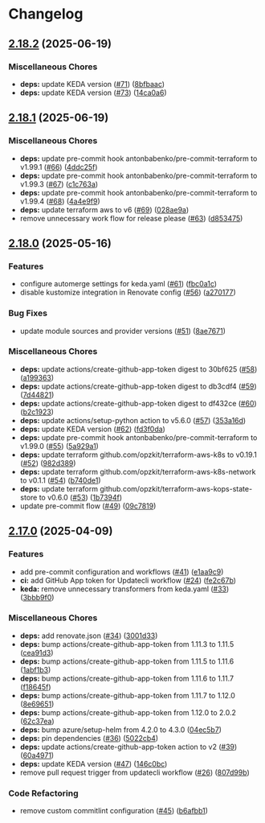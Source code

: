 # Changelog

## [2.18.2](https://github.com/opzkit/terraform-aws-k8s-addons-keda/compare/v2.18.1...v2.18.2) (2025-06-19)


### Miscellaneous Chores

* **deps:** update KEDA version ([#71](https://github.com/opzkit/terraform-aws-k8s-addons-keda/issues/71)) ([8bfbaac](https://github.com/opzkit/terraform-aws-k8s-addons-keda/commit/8bfbaacffc9823c1853ec8ec3cb7eac699b2c668))
* **deps:** update KEDA version ([#73](https://github.com/opzkit/terraform-aws-k8s-addons-keda/issues/73)) ([14ca0a6](https://github.com/opzkit/terraform-aws-k8s-addons-keda/commit/14ca0a69c4361822b71835c8580b7b99ae25d48c))

## [2.18.1](https://github.com/opzkit/terraform-aws-k8s-addons-keda/compare/v2.18.0...v2.18.1) (2025-06-19)


### Miscellaneous Chores

* **deps:** update pre-commit hook antonbabenko/pre-commit-terraform to v1.99.1 ([#66](https://github.com/opzkit/terraform-aws-k8s-addons-keda/issues/66)) ([4ddc25f](https://github.com/opzkit/terraform-aws-k8s-addons-keda/commit/4ddc25f2a98a901f30c558ec94372ba221ecfc95))
* **deps:** update pre-commit hook antonbabenko/pre-commit-terraform to v1.99.3 ([#67](https://github.com/opzkit/terraform-aws-k8s-addons-keda/issues/67)) ([c1c763a](https://github.com/opzkit/terraform-aws-k8s-addons-keda/commit/c1c763a3f850ced5787abdbe99e22512de71602d))
* **deps:** update pre-commit hook antonbabenko/pre-commit-terraform to v1.99.4 ([#68](https://github.com/opzkit/terraform-aws-k8s-addons-keda/issues/68)) ([4a4e9f9](https://github.com/opzkit/terraform-aws-k8s-addons-keda/commit/4a4e9f9912ec771cc68d337bef8b1c50375bc1b9))
* **deps:** update terraform aws to v6 ([#69](https://github.com/opzkit/terraform-aws-k8s-addons-keda/issues/69)) ([028ae9a](https://github.com/opzkit/terraform-aws-k8s-addons-keda/commit/028ae9acc5b54c76fb1442199283ccc44e13b051))
* remove unnecessary work flow for release please ([#63](https://github.com/opzkit/terraform-aws-k8s-addons-keda/issues/63)) ([d853475](https://github.com/opzkit/terraform-aws-k8s-addons-keda/commit/d85347577649ae0b71a2b3aedec81ffdf8d540ac))

## [2.18.0](https://github.com/opzkit/terraform-aws-k8s-addons-keda/compare/v2.17.0...v2.18.0) (2025-05-16)


### Features

* configure automerge settings for keda.yaml ([#61](https://github.com/opzkit/terraform-aws-k8s-addons-keda/issues/61)) ([fbc0a1c](https://github.com/opzkit/terraform-aws-k8s-addons-keda/commit/fbc0a1cfe9f8f93480767ab07691b0370ccb03f8))
* disable kustomize integration in Renovate config ([#56](https://github.com/opzkit/terraform-aws-k8s-addons-keda/issues/56)) ([a270177](https://github.com/opzkit/terraform-aws-k8s-addons-keda/commit/a270177f8cf22afdc5426babea6d32c7e824b4cf))


### Bug Fixes

* update module sources and provider versions ([#51](https://github.com/opzkit/terraform-aws-k8s-addons-keda/issues/51)) ([8ae7671](https://github.com/opzkit/terraform-aws-k8s-addons-keda/commit/8ae767126ca7ae74f9c305f22ca97d53cbbbeba2))


### Miscellaneous Chores

* **deps:** update actions/create-github-app-token digest to 30bf625 ([#58](https://github.com/opzkit/terraform-aws-k8s-addons-keda/issues/58)) ([a199363](https://github.com/opzkit/terraform-aws-k8s-addons-keda/commit/a1993639455a247c4d127e616f230fb8b3a5cf04))
* **deps:** update actions/create-github-app-token digest to db3cdf4 ([#59](https://github.com/opzkit/terraform-aws-k8s-addons-keda/issues/59)) ([7d44821](https://github.com/opzkit/terraform-aws-k8s-addons-keda/commit/7d4482188080a105c1d111a7ecc5a1e9b5c45d60))
* **deps:** update actions/create-github-app-token digest to df432ce ([#60](https://github.com/opzkit/terraform-aws-k8s-addons-keda/issues/60)) ([b2c1923](https://github.com/opzkit/terraform-aws-k8s-addons-keda/commit/b2c1923572d10fa9a59f64807760082e798dba58))
* **deps:** update actions/setup-python action to v5.6.0 ([#57](https://github.com/opzkit/terraform-aws-k8s-addons-keda/issues/57)) ([353a16d](https://github.com/opzkit/terraform-aws-k8s-addons-keda/commit/353a16db2eb7622f9522da7df5f412eba8530838))
* **deps:** update KEDA version ([#62](https://github.com/opzkit/terraform-aws-k8s-addons-keda/issues/62)) ([fd3f0da](https://github.com/opzkit/terraform-aws-k8s-addons-keda/commit/fd3f0daf26e13c56cc34f25e6dd8189a13cfc1d7))
* **deps:** update pre-commit hook antonbabenko/pre-commit-terraform to v1.99.0 ([#55](https://github.com/opzkit/terraform-aws-k8s-addons-keda/issues/55)) ([5a929a1](https://github.com/opzkit/terraform-aws-k8s-addons-keda/commit/5a929a13609d9cb7e934213a8b44b8013c1fac38))
* **deps:** update terraform github.com/opzkit/terraform-aws-k8s to v0.19.1 ([#52](https://github.com/opzkit/terraform-aws-k8s-addons-keda/issues/52)) ([982d389](https://github.com/opzkit/terraform-aws-k8s-addons-keda/commit/982d389def6abdb571966c39df1adb60169580c0))
* **deps:** update terraform github.com/opzkit/terraform-aws-k8s-network to v0.1.1 ([#54](https://github.com/opzkit/terraform-aws-k8s-addons-keda/issues/54)) ([b740de1](https://github.com/opzkit/terraform-aws-k8s-addons-keda/commit/b740de1ca5263fa6618c4cf27514e62817330d5e))
* **deps:** update terraform github.com/opzkit/terraform-aws-kops-state-store to v0.6.0 ([#53](https://github.com/opzkit/terraform-aws-k8s-addons-keda/issues/53)) ([1b7394f](https://github.com/opzkit/terraform-aws-k8s-addons-keda/commit/1b7394f9370d9e009e33c1783785c795a92f4aed))
* update pre-commit flow ([#49](https://github.com/opzkit/terraform-aws-k8s-addons-keda/issues/49)) ([09c7819](https://github.com/opzkit/terraform-aws-k8s-addons-keda/commit/09c7819824a9419d14188af4f4d70aa66d340dce))

## [2.17.0](https://github.com/opzkit/terraform-aws-k8s-addons-keda/compare/v2.16.1...v2.17.0) (2025-04-09)


### Features

* add pre-commit configuration and workflows ([#41](https://github.com/opzkit/terraform-aws-k8s-addons-keda/issues/41)) ([e1aa9c9](https://github.com/opzkit/terraform-aws-k8s-addons-keda/commit/e1aa9c96c84e9a06610adec5ba85266ce5f664b6))
* **ci:** add GitHub App token for Updatecli workflow ([#24](https://github.com/opzkit/terraform-aws-k8s-addons-keda/issues/24)) ([fe2c67b](https://github.com/opzkit/terraform-aws-k8s-addons-keda/commit/fe2c67bc211fb9d2e68b14868f9d452b046e115a))
* **keda:** remove unnecessary transformers from keda.yaml ([#33](https://github.com/opzkit/terraform-aws-k8s-addons-keda/issues/33)) ([3bbb9f0](https://github.com/opzkit/terraform-aws-k8s-addons-keda/commit/3bbb9f0072e25deadc1af5e5c746809636aed68d))


### Miscellaneous Chores

* **deps:** add renovate.json ([#34](https://github.com/opzkit/terraform-aws-k8s-addons-keda/issues/34)) ([3001d33](https://github.com/opzkit/terraform-aws-k8s-addons-keda/commit/3001d33385d294d0935a4c4dbb0f8b9eff493a17))
* **deps:** bump actions/create-github-app-token from 1.11.3 to 1.11.5 ([cea91d3](https://github.com/opzkit/terraform-aws-k8s-addons-keda/commit/cea91d369fd018caa1591141d497b730741cdc53))
* **deps:** bump actions/create-github-app-token from 1.11.5 to 1.11.6 ([1abf1b3](https://github.com/opzkit/terraform-aws-k8s-addons-keda/commit/1abf1b320e34fe9205664370f1ddae8c332caa83))
* **deps:** bump actions/create-github-app-token from 1.11.6 to 1.11.7 ([f18645f](https://github.com/opzkit/terraform-aws-k8s-addons-keda/commit/f18645f88c37d2ace5d0b8cf051715f5733e0c7e))
* **deps:** bump actions/create-github-app-token from 1.11.7 to 1.12.0 ([8e69651](https://github.com/opzkit/terraform-aws-k8s-addons-keda/commit/8e696512ff465881a235f2189bdd820f0e9a8f0d))
* **deps:** bump actions/create-github-app-token from 1.12.0 to 2.0.2 ([62c37ea](https://github.com/opzkit/terraform-aws-k8s-addons-keda/commit/62c37ea68e2a427bcf427c19dec22d01d5dd2c46))
* **deps:** bump azure/setup-helm from 4.2.0 to 4.3.0 ([04ec5b7](https://github.com/opzkit/terraform-aws-k8s-addons-keda/commit/04ec5b78363b09aa6992bff277d08e3700c72d76))
* **deps:** pin dependencies ([#36](https://github.com/opzkit/terraform-aws-k8s-addons-keda/issues/36)) ([5022cb4](https://github.com/opzkit/terraform-aws-k8s-addons-keda/commit/5022cb4f2c539895c736fd18bffe00d7d2d3c775))
* **deps:** update actions/create-github-app-token action to v2 ([#39](https://github.com/opzkit/terraform-aws-k8s-addons-keda/issues/39)) ([60a4971](https://github.com/opzkit/terraform-aws-k8s-addons-keda/commit/60a4971fe098c3cee08f6dfd8b42508f9b867928))
* **deps:** update KEDA version ([#47](https://github.com/opzkit/terraform-aws-k8s-addons-keda/issues/47)) ([146c0bc](https://github.com/opzkit/terraform-aws-k8s-addons-keda/commit/146c0bcd1535413052018707b0ce8e4f112ffaff))
* remove pull request trigger from updatecli workflow ([#26](https://github.com/opzkit/terraform-aws-k8s-addons-keda/issues/26)) ([807d99b](https://github.com/opzkit/terraform-aws-k8s-addons-keda/commit/807d99b72c957f1a716669125fe7dc87262ba8db))


### Code Refactoring

* remove custom commitlint configuration ([#45](https://github.com/opzkit/terraform-aws-k8s-addons-keda/issues/45)) ([b6afbb1](https://github.com/opzkit/terraform-aws-k8s-addons-keda/commit/b6afbb1942de93b698ea2529be285cc176f4be51))
